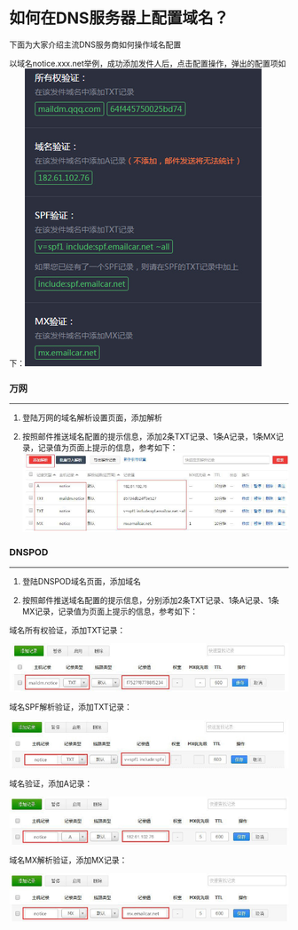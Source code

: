 # 如何在DNS服务器上配置域名？

下面为大家介绍主流DNS服务商如何操作域名配置



以域名notice.xxx.net举例，成功添加发件人后，点击配置操作，弹出的配置项如下：![](/assets/未标题-1.jpg)

### 万网

---

1. 登陆万网的域名解析设置页面，添加解析 

2. 按照邮件推送域名配置的提示信息，添加2条TXT记录、1条A记录，1条MX记录，记录值为页面上提示的信息，参考如下：![](/assets/QQ截图20170226173020.jpg)

### DNSPOD

---

1. 登陆DNSPOD域名页面，添加域名

2. 按照邮件推送域名配置的提示信息，分别添加2条TXT记录、1条A记录、1条MX记录，记录值为页面上提示的信息，参考如下：



域名所有权验证，添加TXT记录：

![](/assets/aaaa.jpg)



域名SPF解析验证，添加TXT记录：

![](/assets/bbbb.jpg)



域名验证，添加A记录：

![](/assets/ccc---副本.jpg)



域名MX解析验证，添加MX记录：

![](/assets/ddd.jpg)





